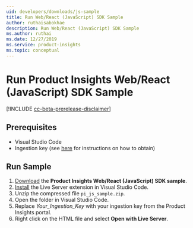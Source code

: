 ```yaml
---
uid: developers/downloads/js-sample
title: Run Web/React (JavaScript) SDK Sample
author: ruthaisabokhae
description: Run Web/React (JavaScript) SDK Sample
ms.author: ruthai
ms.date: 12/27/2019
ms.service: product-insights
ms.topic: conceptual
---
```


# Run Product Insights Web/React (JavaScript) SDK Sample

[!INCLUDE [cc-beta-prerelease-disclaimer]( includes/cc-beta-prerelease-disclaimer.md)]

## Prerequisites

- Visual Studio Code
- Ingestion key (see [here](js.md) for instructions on how to obtain)

## Run Sample

1. [Download](https://download.pi.dynamics.com/sdk/ProductInsightsSamples/pi_js_sample.zip) the **Product Insights Web/React (JavaScript) SDK sample**.
2. [Install](https://marketplace.visualstudio.com/items?itemName=ritwickdey.LiveServer) the Live Server extension in Visual Studio Code.
3. Unzip the compressed file `pi_js_sample.zip`.
4. Open the folder in Visual Studio Code.
5. Replace *Your_Ingestion_Key* with your ingestion key from the Product Insights portal.
6. Right click on the HTML file and select **Open with Live Server**.

